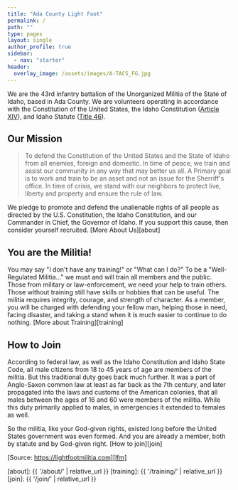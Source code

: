 ```yaml
---
title: "Ada County Light Foot"
permalink: /
path: ""
type: pages
layout: single
author_profile: true
sidebar:
  - nav: "starter"
header:
  overlay_image: /assets/images/A-TACS_FG.jpg
---
```


We are the 43rd infantry battalion of the Unorganized Militia of the State of Idaho, based in Ada County. We are volunteers operating in accordance with the Constitution of the United States, the Idaho Constitution ([Article XIV][articleXIV]), and Idaho Statute ([Title 46][title46]).

## Our Mission

> To defend the Constitution of the United States and the State of Idaho from all enemies, foreign and domestic. In time of peace, we train and assist our community in any way that may better us all. A Primary goal is to work and train to be an asset and not an issue for the Sherriff's office. In time of crisis, we stand with our neighbors to protect live, liberty and property and ensure the rule of law.

We pledge to promote and defend the unalienable rights of all people as directed by the U.S. Constitution, the Idaho Constitution, and our Commander in Chief, the Governor of Idaho. If you support this cause, then consider yourself recruited. [More About Us][about]

## You are the Militia!

You may say "I don't have any training!" or "What can I do?" To be a "Well-Regulated Militia..." we must and will train all members and the public. Those from military or law-enforcement, we need your help to train others. Those without training still have skills or hobbies that can be useful. The militia requires integrity, courage, and strength of character. As a member, you will be charged with defending your fellow man, helping those in need, facing disaster, and taking a stand when it is much easier to continue to do nothing. [More about Training][training]

## How to Join

According to federal law, as well as the Idaho Constitution and Idaho State Code, all male citizens from 18 to 45 years of age are members of the militia. But this traditional duty goes back much further. It was a part of Anglo-Saxon common law at least as far back as the 7th century, and later propagated into the laws and customs of the American colonies, that all males between the ages of 16 and 60 were members of the militia. While this duty primarily applied to males, in emergencies it extended to females as well.

So the militia, like your God-given rights, existed long before the United States government was even formed. And you are already a member, both by statute and by God-given right. [How to join][join]

[Source: https://lightfootmilitia.com][lfm]


[articleXIV]: https://legislature.idaho.gov/statutesrules/idconst/ArtXIV/
[title46]: https://legislature.idaho.gov/statutesrules/idstat/title46/
[lfm]: http://lightfootmilitia.com
[about]: {{ '/about/' | relative_url }}
[training]: {{ '/training/' | relative_url }}
[join]: {{ '/join/' | relative_url }}
